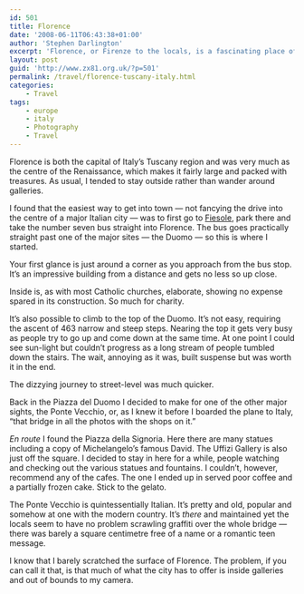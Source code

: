 ```yaml
---
id: 501
title: Florence
date: '2008-06-11T06:43:38+01:00'
author: 'Stephen Darlington'
excerpt: 'Florence, or Firenze to the locals, is a fascinating place of culture, beauty and gelato.'
layout: post
guid: 'http://www.zx81.org.uk/?p=501'
permalink: /travel/florence-tuscany-italy.html
categories:
    - Travel
tags:
    - europe
    - italy
    - Photography
    - Travel
---
```


Florence is both the capital of Italy’s Tuscany region and was very much as the centre of the Renaissance, which makes it fairly large and packed with treasures. As usual, I tended to stay outside rather than wander around galleries.

I found that the easiest way to get into town — not fancying the drive into the centre of a major Italian city — was to first go to [Fiesole](/travel/fiesole.html), park there and take the number seven bus straight into Florence. The bus goes practically straight past one of the major sites — the Duomo — so this is where I started.

Your first glance is just around a corner as you approach from the bus stop. It’s an impressive building from a distance and gets no less so up close.

Inside is, as with most Catholic churches, elaborate, showing no expense spared in its construction. So much for charity.

It’s also possible to climb to the top of the Duomo. It’s not easy, requiring the ascent of 463 narrow and steep steps. Nearing the top it gets very busy as people try to go up and come down at the same time. At one point I could see sun-light but couldn’t progress as a long stream of people tumbled down the stairs. The wait, annoying as it was, built suspense but was worth it in the end.

The dizzying journey to street-level was much quicker.

Back in the Piazza del Duomo I decided to make for one of the other major sights, the Ponte Vecchio, or, as I knew it before I boarded the plane to Italy, “that bridge in all the photos with the shops on it.”

*En route* I found the Piazza della Signoria. Here there are many statues including a copy of Michelangelo’s famous David. The Uffizi Gallery is also just off the square. I decided to stay in here for a while, people watching and checking out the various statues and fountains. I couldn’t, however, recommend any of the cafes. The one I ended up in served poor coffee and a partially frozen cake. Stick to the gelato.

The Ponte Vecchio is quintessentially Italian. It’s pretty and old, popular and somehow at one with the modern country. It’s *there* and maintained yet the locals seem to have no problem scrawling graffiti over the whole bridge — there was barely a square centimetre free of a name or a romantic teen message.

I know that I barely scratched the surface of Florence. The problem, if you can call it that, is that much of what the city has to offer is inside galleries and out of bounds to my camera.